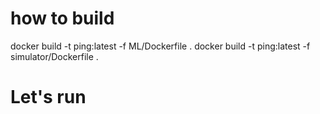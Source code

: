 # how to build
docker build -t ping:latest -f ML/Dockerfile .
docker build -t ping:latest -f simulator/Dockerfile .
# Let's run